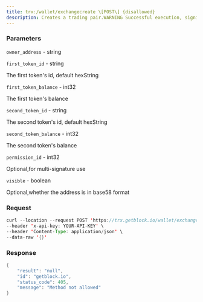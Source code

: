```yaml
---
title: trx:/wallet/exchangecreate \[POST\] {disallowed}
description: Creates a trading pair.WARNING Successful execution, signing, and broadcast of this API callwill deduct 1024 TRX from the user\`s account.
---
```


### Parameters


`owner_address` - string

`first_token_id` - string

The first token's id, default hexString

`first_token_balance` - int32

The first token's balance

`second_token_id` - string

The second token's id, default hexString

`second_token_balance` - int32

The second token's balance

`permission_id` - int32

Optional,for multi-signature use

`visible` - boolean

Optional,whether the address is in base58 format

### Request

``` java
curl --location --request POST 'https://trx.getblock.io/wallet/exchangecreate' \
--header 'x-api-key: YOUR-API-KEY' \
--header 'Content-Type: application/json' \
--data-raw '{}'
```

###  Response

``` java
{
    "result": "null",
    "id": "getblock.io",
    "status_code": 405,
    "message": "Method not allowed"
}
```

